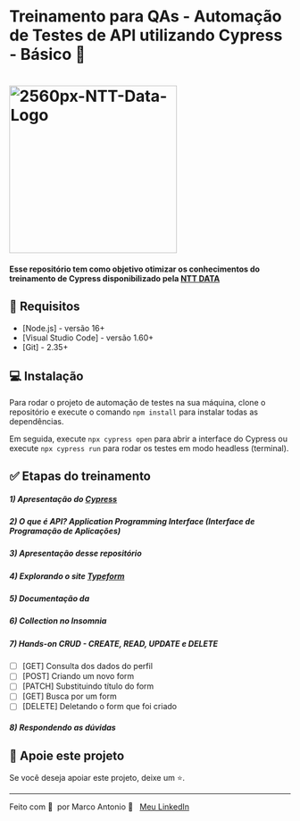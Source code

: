 # Treinamento para QAs - Automação de Testes de API utilizando Cypress - Básico 🚀



<h1 align="left">
    <img width="300px" src="https://i.ibb.co/qnhR4sx/2560px-NTT-Data-Logo.png" alt="2560px-NTT-Data-Logo">
</h1>


#### Esse repositório tem como objetivo otimizar os conhecimentos do treinamento de Cypress disponibilizado pela [NTT DATA](https://www.linkedin.com/company/ntt-data-europe-latam/mycompany/)

## 🔖 Requisitos

- [Node.js] - versão 16+
- [Visual Studio Code] - versão 1.60+
- [Git] - 2.35+

## 💻  Instalação

Para rodar o projeto de automação de testes na sua máquina, clone o repositório e execute o comando `npm install` para instalar todas as dependências.

Em seguida, execute `npx cypress open` para abrir a interface do Cypress ou execute `npx cypress run` para rodar os testes em modo headless (terminal).

## ✅ Etapas do treinamento

##### 1) Apresentação do [Cypress](https://www.cypress.io/)  

##### 2) O que é API? _Application Programming Interface (Interface de Programação de Aplicações)_

##### 3) Apresentação desse repositório  

##### 4) Explorando o site [Typeform](https://try.typeform.com/home/)  

##### 5) Documentação da   

##### 6) Collection no Insomnia  

##### 7) Hands-on _CRUD - CREATE, READ, UPDATE e DELETE_  

- [ ] [GET] Consulta dos dados do perfil  
- [ ] [POST] Criando um novo form  
- [ ] [PATCH] Substituindo título do form  
- [ ] [GET] Busca por um form  
- [ ] [DELETE] Deletando o form que foi criado  

##### 8) Respondendo as dúvidas  

<!-- <p align="center">Abaixo uma recordação dos participantes do treinamento 💙</p>
<p align="center">Treinamento realizado em 25 e 26 de Outubro/2022.</p>

<div align="center"><img width="600px"  src="https://user-images.githubusercontent.com/102618854/198168272-1e976b57-8f36-4087-a67b-d6f4db5d21b2.jpg">
</div> -->


## 🔮 Apoie este projeto  

Se você deseja apoiar este projeto, deixe um ⭐.  

---  

Feito com 💙 &nbsp;por Marco Antonio 👋 &nbsp; [Meu LinkedIn](https://www.linkedin.com/in/mrk-silva/)  